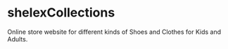 # shelexCollections
Online store website for different kinds of Shoes and Clothes for Kids and Adults.
